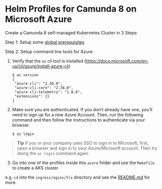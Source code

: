 # Helm Profiles for Camunda 8 on Microsoft Azure

Create a Camunda 8 self-managed Kubernetes Cluster in 3 Steps:

Step 1: Setup some [global prerequisites](../README.md#prerequisites)

Step 2: Setup command line tools for Azure: 

1. Verify that the `az` cli tool is installed (https://docs.microsoft.com/en-us/cli/azure/install-azure-cli)

       $ az version
       {
        "azure-cli": "2.38.0",
        "azure-cli-core": "2.38.0",
        "azure-cli-telemetry": "1.0.6",
        "extensions": {}
       }

2. Make sure you are authenticated. If you don't already have one, you'll need to sign up for a new Azure Account. Then, run the following command and then follow the instructions to authenticate via your browser.

       $ az login

> **Tip** If you or your company uses SSO to sign in to Microsoft, first, open a browser and sign in
> to your Azure/Microsoft account. Then try doing the `az login` command again.

3. Go into one of the profiles inside this `azure` folder and use the `Makefile` to create a AKS cluster. 

e.g. `cd` into the `ingress/nginx/tls` directory and see the [README.md](ingress/nginx/tls/README.md) for more.


